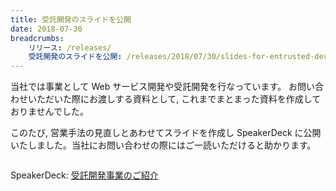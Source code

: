 ```yaml
---
title: 受託開発のスライドを公開
date: 2018-07-30
breadcrumbs:
    リリース: /releases/
    受託開発のスライドを公開: /releases/2018/07/30/slides-for-entrusted-development/
---
```


当社では事業として Web サービス開発や受託開発を行なっています。 お問い合わせいただいた際にお渡しする資料として, これまでまとまった資料を作成しておりませんでした。

このたび, 営業手法の見直しとあわせてスライドを作成し SpeakerDeck に公開いたしました。当社にお問い合わせの際にはご一読いただけると助かります。

<a href="https://speakerdeck.com/fillininc/shou-tuo-kai-fa-shi-ye-falsegoshao-jie" target="_blank">
    <img src="/images/releases/20180730_trusted_development.png" alt="">
</a>

SpeakerDeck: <a href="https://speakerdeck.com/fillininc/shou-tuo-kai-fa-shi-ye-falsegoshao-jie" target="_blank">受託開発事業のご紹介</a>
